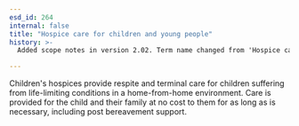 ```yaml
---
esd_id: 264
internal: false
title: "Hospice care for children and young people"
history: >-
  Added scope notes in version 2.02. Term name changed from 'Hospice care for children' to 'Children and young people - hospice care' in version 3.00. Name changed to 'Hospice care for children and young people in version 4.00.

---
```


Children's hospices provide respite and terminal care for children suffering from life-limiting conditions in a home-from-home environment. Care is provided for the child and their family at no cost to them for as long as is necessary, including post bereavement support.

